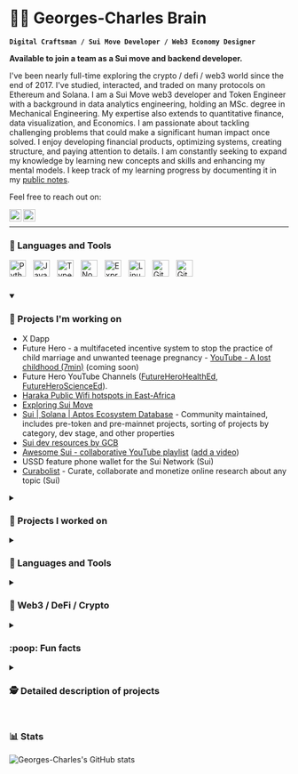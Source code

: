 <!--
Notes:
This is the repo from which the github profile is generated.

Fork the github profile repos and copy the interesting parts.

Inspiration for GitHub Profiles:
check the advanced stats
https://github.com/bruceeewong/bruceeewong

https://github.com/kautukkundan/Awesome-Profile-README-templates
https://github.com/ForrestKnight/ForrestKnight

-->

# 🏄‍♂️ Georges-Charles Brain

**`Digital Craftsman / Sui Move Developer / Web3 Economy Designer`**

**Available to join a team as a Sui move and backend developer.**  

I've been nearly full-time exploring the crypto / defi / web3 world since the end of 2017. I've studied, interacted, and traded on many protocols on Ethereum and Solana. I am a Sui Move web3 developer and Token Engineer with a background in data analytics engineering, holding an MSc. degree in Mechanical Engineering. My expertise also extends to quantitative finance, data visualization, and Economics. I am passionate about tackling challenging problems that could make a significant human impact once solved. I enjoy developing financial products, optimizing systems, creating structure, and paying attention to details. I am constantly seeking to expand my knowledge by learning new concepts and skills and enhancing my mental models. I keep track of my learning progress by documenting it in my [public notes](https://notes.georgescharlesbrain.com).

Feel free to reach out on:

<!--
  github.com/simple-icons/simple-icons
-->

<a href="https://twitter.com/georges_c_brain">
  <img align="left" alt="Georges-Charles's Twitter" width="22px" src="https://cdn.jsdelivr.net/npm/simple-icons@v9/icons/twitter.svg" />
</a>
<a href="https://linktr.ee/georgescharlesbrain">
  <img align="left" alt="Georges-Charles's linktree" width="22px" src="https://cdn.jsdelivr.net/npm/simple-icons@v9/icons/linktree.svg" />
</a>

</br>

---

### 🧰 Languages and Tools

<img align="left" alt="Python" width="30px" style="padding-right:10px;" src="https://cdn.jsdelivr.net/gh/devicons/devicon/icons/python/python-plain.svg" />
<img align="left" alt="JavaScript" width="30px" style="padding-right:10px;" src="https://cdn.jsdelivr.net/gh/devicons/devicon/icons/javascript/javascript-plain.svg" />
<img align="left" alt="TypeScript" width="30px" style="padding-right:10px;" src="https://cdn.jsdelivr.net/gh/devicons/devicon/icons/typescript/typescript-plain.svg" />
<img align="left" alt="NodeJS" width="30px" style="padding-right:10px;" src="https://cdn.jsdelivr.net/gh/devicons/devicon/icons/nodejs/nodejs-original.svg" />
<img align="left" alt="ExpressJS" width="30px" style="padding-right:10px;" src="https://cdn.jsdelivr.net/gh/devicons/devicon/icons/express/express-original.svg" />
<img align="left" alt="Linux" width="30px" style="padding-right:10px;" src="https://cdn.jsdelivr.net/gh/devicons/devicon/icons/linux/linux-original.svg" />
<img align="left" alt="Git" width="30px" style="padding-right:10px;" src="https://cdn.jsdelivr.net/gh/devicons/devicon/icons/git/git-original.svg" />
<img align="left" alt="GitHub" width="30px" style="padding-right:10px;" src="https://cdn.jsdelivr.net/gh/devicons/devicon/icons/github/github-original.svg" />

<!--

VS Code
Terminal
Sui Move
AWS


<img align="left" alt="HTML" width="30px" style="padding-right:10px;" src="https://cdn.jsdelivr.net/gh/devicons/devicon/icons/html5/html5-plain.svg" />
<img align="left" alt="CSS" width="30px" style="padding-right:10px;" src="https://cdn.jsdelivr.net/gh/devicons/devicon/icons/css3/css3-plain.svg" />
<img align="left" alt="React" width="30px" style="padding-right:10px;" src="https://cdn.jsdelivr.net/gh/devicons/devicon/icons/react/react-original.svg" />
<img align="left" alt="Bash" width="30px" style="padding-right:10px;" src="https://cdn.jsdelivr.net/gh/devicons/devicon/icons/bash/bash-original.svg" />
<img align="left" alt="Java" width="30px" style="padding-right:10px;" src="https://cdn.jsdelivr.net/gh/devicons/devicon/icons/java/java-original.svg"/>
<img align="left" alt="Spring" width="30px" style="padding-right:10px;" src="https://cdn.jsdelivr.net/gh/devicons/devicon/icons/spring/spring-original.svg" />
-->

</br>

#

<!-- 
<details>
  <summary><h3> 👨‍💻 Georges-Charles's Coding Journey </h3></summary>
    I started my coding journey as a Qlik Data visualization consultant.
</details>
 -->

<details open>
  <summary><h3> 🚧 Projects I'm working on </h3></summary>

  - X Dapp
  - Future Hero - a multifaceted incentive system to stop the practice of child marriage and unwanted teenage pregnancy - [YouTube - A lost childhood (7min)](https://www.youtube.com/watch?v=Nx3Fio3oW3Y&ab_channel=UNICEFUganda) (coming soon) 
  - Future Hero YouTube Channels ([FutureHeroHealthEd](https://www.youtube.com/@FutureHeroHealthEd), [FutureHeroScienceEd](https://www.youtube.com/@FutureHeroScienceEd)).
  - [Haraka Public Wifi hotspots in East-Africa](https://ufahamu.notion.site/Haraka-network-68e7f8e15d1f4b3eb5404a6e1394c696?pvs=4) 
  - [Exploring Sui Move](https://github.com/georgescharlesbrain/sui_shared)
  - [Sui | Solana | Aptos Ecosystem Database](https://ufahamu.notion.site/f8cf55a53ac34d118aae18b906aff319?v=2420b81d89f24442a4ff7e89c5fe38ad&pvs=4) - Community maintained, includes pre-token and pre-mainnet projects, sorting of projects by category, dev stage, and other properties
  - [Sui dev resources by GCB](https://www.notion.so/ufahamu/Sui-resources-public-6d70b35b67b344d5b9f027259dd3974f) 
  - [Awesome Sui - collaborative YouTube playlist](https://www.youtube.com/playlist?list=PLIQc7_iETjBw-SNAbhrfB7RDufbJ5Bi21) ([add a video](https://www.youtube.com/playlist?list=PLIQc7_iETjBw-SNAbhrfB7RDufbJ5Bi21&jct=4kFRpa--SjoyVZgX5M9QoRqm0SCBFw))
  - USSD feature phone wallet for the Sui Network (Sui) 
  - [Curabolist](https://curabolist.com) - Curate, collaborate and monetize online research about any topic (Sui)
  
  
</details>

<details>
  <summary><h3> 🚢 Projects I worked on </h3></summary>
  
  - Grid trading (custom gsheet model)
  - Solana Defi arbitrage bot using jup.ag and ccxt
  - [Second Brain](https://www.notion.so/ufahamu/5ca79d2b9fbb48d39a67141668a70990?v=82273a88bf39466d9d6c84490f4c8f2f) 
  - MoveToEarn / Stepn: a team of 9 East-Africans employees walked 90 phones daily for 6 months, totaling 16200km 
  - Reality Mining: community-sourced street-level imagery and map data, 2 employees mapped a city neigborhood using RealityMaps (shut down)
  - Algorithmic cash & carry - perpetual funding rate arbitrage
  - Hedged Yield Farming on Ethereum and Solana (APY.vision, tulip.garden, custom gsheet model)
  - Quant hedge fund investing
  - Uncollateralized lending (TrueFi, notes.finance)
  - A proprietary cross-exchange triangular arbitrage market-making trading engine written in Python (see detailed project description below)
  - Manual triangular arbitrage vs Fiat on CEXs
  - Online course about advanced qlik data analytics apps

</details>

<details>
  <summary><h3>🧰 Languages and Tools </h3></summary>

  **Sui move:**

  **Python:**
  CCXT, threading, logging, SQLAlchemy, Redis, boto3, Pandas, Numpy, Dask, Altair, concurrent

  **Javascript / Typescript**:
  Node, Express

  **Web3 tools:** duneanalytics, thegraph,

  **AWS:** EC2, RDS, CloudWatch, IAM, SageMaker, Parameter Store, S3

  **Other tools:**
  VS Code, Jupyter Lab, Linux, Zsh, Redis, MySQL, git, render.com, Notion, Asana, gsheets, HeidiSQL, Qlik, TradingView  

</details>

<details>
  <summary><h3> 🚀 Web3 /  DeFi / Crypto </h3></summary>

  I've been nearly full-time exploring the crypto / defi / web3 world since the end of 2017. I've studied, interacted with, and have an understanding of the following protocols:

  **Sui:**  
  protocols: SNS, ...

  **Solana:**  
  protocols: MNGO, SNY, TULIP, GMT/GST(Stepn), HXRO, MEAN, IVN, PRT, ATLAS/POLIS(Star Atlas), FIDA, GRAPE, RAY, SBR, MAPS, OXY, SRM

  **Ethereum:**  
  protocols: PEOPLE, UMA, SNX, UNI, SUSHI, 1INCH, TRIBE/FEI, TRU, AMPL, BAND, ITGR, MLN, Augur, BAL, GLM

  **Others L1s:**  
  Celo

  **Other protocols:**  
  RealityCoin, Hivemapper
    
</details>


<details>
  <summary><h3> :poop:  Fun facts </h3></summary>

  - In October 2020, I noticed an increase in scams involving fake domain names. Wanting to help the community, I decided to purchase several NFT marketplace domains including opensea.exchange, sorare.exchange, and rarible.exchange. Despite owning these domains, I have never personally bought an NFT.
  - I have lived in East Africa for 2 years and Latin America for 4 months.
  - I explored GameFi opportunities in East Africa. One of the more interesting experiences was setting up a team of 9 employees to play Stepn, which resulted in 16200 kilometers walked over a period of 6 months using 90 phones.
  

</details>



<details>
 <summary><h3> 🕵️ Detailed description of projects </h3></summary>

  <details>
    <summary><h3> A proprietary cross-exchange triangular arbitrage market-making trading system written in Python: </h3></summary>

  ### Built using:
  **Python:** CCXT, threading, logging, SQLAlchemy, Redis, boto3, Pandas, Numpy, Dask, Altair, concurrent  
  **AWS:** EC2, RDS, CloudWatch, IAM, SageMaker, Parameter Store, S3  
  **Tools:** Redis, MySQL, Linux, git, Atom+hydrogen, Jupyter Lab, Asana, HeidiSQL, P3X Redis Client, 
  ConEmu, bitbucket, VPN, QlikView, TradingView  
  ### Features:
  - CCXT exchange APIs integration and requests wrapper
  - CCXT exchange API unit tests evaluation script
  - Oanda Forex API integration
  - A universal bot for parameterized market making in any market vs reference markets
  - An order placement optimizer, dependent on the order book and tunable parameters per market
  - Monitoring:
    - Email alerts
    - Market maker checker (removes all the orders of the books in a self-detected emergency) (python script)
    - Balance overview on request (terminal)
    - Open orders on request (terminal)
    - Bot state on request (Redis viewer)
    - Detailed bot logs (Cloudwatch)
  - A current market state which fetches order books and tickers from all relevant CCXT exchange
  - A balance state which regularly fetches the balances of exchange accounts
  - Total balance over multiple exchange accounts and currencies with time comparison and a backup position re-balancer
  - A parameterized capital management script to auto-transfer crypto assets across multiple exchanges based on balance targets and accompanying thresholds
  - A public trades fetcher for all relevant CCXT exchanges and markets
  - A public trades processor to convert all prices to EUR and add reference bids or asks
  - Market profitability analyzer based on the processed public trades
    
  </details>

</details>


#

### 📊 Stats

![Georges-Charles's GitHub stats](https://github-readme-stats.vercel.app/api?username=georgescharlesbrain&show_icons=true&theme=gruvbox) 
<!-- ![GitHub Streak](https://streak-stats.demolab.com?user=georgescharlesbrain&theme=gruvbox&border_radius=4.5) -->

